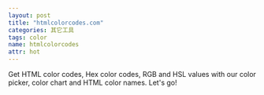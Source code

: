 ```yaml
---
layout: post
title: "htmlcolorcodes.com"
categories: 其它工具
tags: color
name: htmlcolorcodes
attr: hot
---
```

Get HTML color codes, Hex color codes, RGB<!--break--> and HSL values with our color picker, color chart and HTML color names. Let's go!

